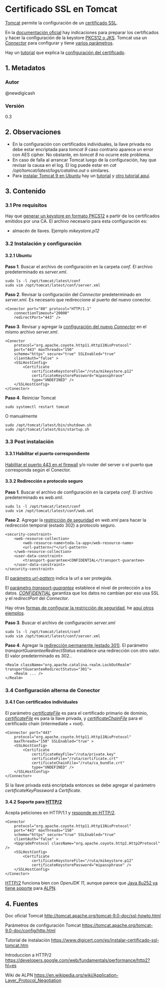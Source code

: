 # Certificado SSL en Tomcat
[Tomcat][urlTomcatSsl] permite la configuración de un [certificado SSL][urlTutoSsl]. 

En la [documentación oficial][urlTomcatSsl] hay indicaciones para preparar los certificados y 
hacer la configuración de la keystore [PKCS12 o JKS][urlTomcatSsl]. 
Tomcat usa un [_Connector_][urlTomcatConf] para configurar y tiene [varios parámetros][urlTomcatConf].

Hay un [tutorial][urlTutoSsltomcat] que explica la [configuración del certificado][urlTutoSsltomcat].

## 1. Metadatos

### Autor
@newdigicash
### Versión
0.3

## 2. Observaciones

- En la configuración con certificados individuales, la llave privada no debe estar encriptada 
para *tomcat 9* caso contrario aparece un error con AES cipher. No obstante, en *tomcat 8* no 
ocurre este problema.
- En caso de falla al arrancar Tomcat luego de la configuración, hay que revisar 
la causa en el log. El log puede estar en *cat /opt/tomcat/latest/logs/catalina.out* 
o similares.
- Para [instalar Tomcat 9 en Ubuntu][urlTutoInstalaTomcat] hay un [tutorial][urlTutoInstalaTomcat] 
y [otro tutorial aquí][urlTutoTomcatUbuntu].

## 3. Contenido 

### 3.1 Pre requisitos

Hay que [generar un keystore en formato PKCS12][urlPem2P12] a partir de 
los certificados emitidos por una CA. El archivo necesario para esta 
configuración es:
+ almacén de llaves. Ejemplo *mikeystore.p12*

### 3.2 Instalación y configuración

#### 3.2.1 Ubuntu

**Paso 1**. Buscar el archivo de configuración en la carpeta *conf*. 
El archivo predeterminado es *server.xml*.
~~~
sudo ls -l /opt/tomcat/latest/conf
sudo vim /opt/tomcat/latest/conf/server.xml
~~~

**Paso 2**. Revisar la configuración del _Connector_ predeterminado 
en _server.xml_. Es necesario que redireccione al puerto 
del nuevo conector.
~~~
<Conector port="80" protocol="HTTP/1.1" 
	connectionTimeout="20000" 
	redirectPort="443" />
~~~

**Paso 3**. Revisar y agregar la [configuración del nuevo _Connector_][urlTomcatConf] 
en el mismo archivo _server.xml_.

~~~
<Conector 
	protocol="org.apache.coyote.http11.Http11NioProtocol" 
	port="443" maxThreads="150" 
	scheme="https" secure="true" SSLEnabled="true" 
	clientAuth="false" >
	<SSLHostConfig>
		<Certificate 
			certificateKeystoreFile="/ruta/mikeystore.p12" 
			certificateKeystorePassword="mipassphrase" 
			type="UNDEFINED" />
	</SSLHostConfig>
</Conector>
~~~

**Paso 4**. Reiniciar Tomcat
~~~
sudo systemctl restart tomcat
~~~

O manualmente
~~~
sudo /opt/tomcat/latest/bin/shutdown.sh
sudo /opt/tomcat/latest/bin/startup.sh
~~~

### 3.3 Post instalación

#### 3.3.1 Habilitar el puerto correspondiente
[Habilitar el puerto 443 en el firewall][urlTutoFw] y/o router del server 
o el puerto que corresponda según el Conector.

#### 3.3.2 Redirección a protocolo seguro

**Paso 1**. Buscar el archivo de configuración en la carpeta *conf*. 
El archivo predeterminado es *web.xml*.

~~~
sudo ls -l /opt/tomcat/latest/conf
sudo vim /opt/tomcat/latest/conf/web.xml
~~~

**Paso 2**. Agregar la [restricción de seguridad][urlEjemploSecurityConst] 
en *web.xml* para hacer la redirección temporal (estado 302) a 
protocolo seguro.

~~~
<security-constraint>
	<web-resource-collection>
		<web-resource-name>toda-la-app</web-resource-name>
		<url-pattern>/*</url-pattern>
	</web-resource-collection>
	<user-data-constraint>
		<transport-guarantee>CONFIDENTIAL</transport-guarantee>
	</user-data-constraint>
</security-constraint>
~~~

El [parámetro _url-pattern_][urlWebPattern] indica la url a ser protegida. 

El [parámetro _transport-guarantee_][urlTransportGuarantee] establece 
el nivel de protección a los datos. [*CONFIDENTIAL*][urlTransportGuarantee] 
garantiza que los datos no cambian por eso usa SSL y el *redirectPort* 
del _Connector_.

Hay otras [formas de configurar la restricción de seguridad][urlEjemploSecurityConst], 
he [aquí otros ejemplos][urlEjemploSecurityConst].

**Paso 3**. Buscar el archivo de configuración *server.xml*

~~~
sudo ls -l /opt/tomcat/latest/conf
sudo vim /opt/tomcat/latest/conf/server.xml
~~~

**Paso 4**. Agregar la [redirección permanente (estado 301)][urlEjemploSecurityConst]. 
El parámetro *transportGuaranteeRedirectStatus* establece una redirección con otro valor. 
El valor predeterminado es 302..

~~~
<Realm className="org.apache.catalina.realm.LockOutRealm" transportGuaranteeRedirectStatus="301">
	<Realm ... />
</Realm>
~~~

### 3.4 Configuración alterna de Conector

#### 3.4.1 Con certificados individuales
El parámetro [*certificateFile*][urlTomcatConf] es para el certificado primario de dominio, 
[*certificateFile*][urlTomcatConf] es para la llave privada, y 
[*certificateChainFile*][urlTomcatConf] para el certificado chain (intermediate \+ root).

~~~
<Connector port="443" 
	protocol="org.apache.coyote.http11.Http11NioProtocol" 
	maxThreads="150" SSLEnabled="true" >
	<SSLHostConfig>
		<Certificate 
			certificateKeyFile="/ruta/private.key" 
			certificateFile="/ruta/certificate.crt"
			certificateChainFile="/ruta/ca_bundle.crt"
			type="UNDEFINED" />
	</SSLHostConfig>
</Connector>
~~~

Si la llave privada está encriptada entonces se debe agregar 
el parámetro *certificateKeyPassword* a *Certificate*.

#### 3.4.2 Soporte para [HTTP/2][urlIntroHttp2]

Acepta peticiones en HTTP/1.1 y [responde en HTTP/2][urlTomcatHttp2].

~~~
<Conector 
	protocol="org.apache.coyote.http11.Http11NioProtocol" 
	port="443" maxThreads="150" 
	scheme="https" secure="true" SSLEnabled="true" 
	clientAuth="false" >
	<UpgradeProtocol className="org.apache.coyote.http2.Http2Protocol" />
	<SSLHostConfig>
		<Certificate 
			certificateKeystoreFile="/ruta/mikeystore.p12" 
			certificateKeystorePassword="mipassphrase" />
	</SSLHostConfig>
</Conector>
~~~
[HTTP/2][urlIntroHttp2] funciona bien con *OpenJDK 11*, aunque parece que 
[Java 8u252 ya tiene soporte][urlNoticiaJava] para [ALPN][urlWikiAlpn].

## 4. Fuentes
Doc oficial Tomcat <http://tomcat.apache.org/tomcat-9.0-doc/ssl-howto.html>

Parámetros de configuración Tomcat <https://tomcat.apache.org/tomcat-9.0-doc/config/http.html>

Tutorial de instalación <https://www.digicert.com/es/instalar-certificado-ssl-tomcat.htm>

Introduccion a HTTP/2 <https://developers.google.com/web/fundamentals/performance/http2?hl=es>

Wiki de ALPN <https://en.wikipedia.org/wiki/Application-Layer_Protocol_Negotiation>

[//]: # (referencias citadas)
[urlTomcatSsl]: http://tomcat.apache.org/tomcat-9.0-doc/ssl-howto.html
[urlTomcatConf]: https://tomcat.apache.org/tomcat-9.0-doc/config/http.html
[urlTutoSsl]: https://github.com/newdigicash/apuntes/blob/master/security/certificado-ssl.md
[urlPem2P12]: https://github.com/newdigicash/apuntes/blob/master/java/util/convierte-pem-pkcs12.md
[urlTutoFw]: https://github.com/newdigicash/apuntes/blob/master/linux/firewall-linux.md
[urlTutoInstalaTomcat]: https://www.digitalocean.com/community/tutorials/install-tomcat-9-ubuntu-1804-es
[urlTutoTomcatUbuntu]: https://ubunlog.com/tomcat-9-instalacion-ubuntu-18-04/
[urlRedirectTomcat]: http://wiki.metawerx.net/wiki/ForcingSSLForSectionsOfYourWebsite
[urlTutoSsltomcat]: https://www.digicert.com/es/instalar-certificado-ssl-tomcat.htm
[urlTransportGuarantee]: http://wiki.metawerx.net/wiki/Web.xml.TransportGuarantee
[urlWebPattern]: https://docs.oracle.com/cd/E19798-01/821-1841/gjjcd/index.html
[urlEjemploSecurityConst]: http://wiki.metawerx.net/wiki/ForcingSSLForSectionsOfYourWebsite
[urlTomcatHttp2]: https://tomcat.apache.org/tomcat-9.0-doc/config/http.html#HTTP/2_Support
[urlIntroHttp2]: https://developers.google.com/web/fundamentals/performance/http2?hl=es
[urlNoticiaJava]: https://webtide.com/jetty-alpn-java-8u252
[urlWikiAlpn]: https://en.wikipedia.org/wiki/Application-Layer_Protocol_Negotiation
